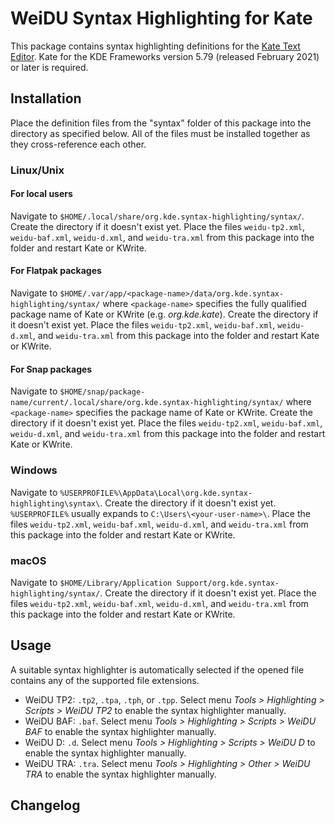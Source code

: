 # WeiDU Syntax Highlighting for Kate

This package contains syntax highlighting definitions for the [Kate Text Editor](https://kate-editor.org/). Kate for the KDE Frameworks version 5.79 (released February 2021) or later is required.

## Installation

Place the definition files from the "syntax" folder of this package into the directory as specified below. All of the files must be installed together as they cross-reference each other.

### Linux/Unix

#### For local users

Navigate to `$HOME/.local/share/org.kde.syntax-highlighting/syntax/`. Create the directory if it doesn't exist yet. Place the files `weidu-tp2.xml`, `weidu-baf.xml`, `weidu-d.xml`, and `weidu-tra.xml` from this package into the folder and restart Kate or KWrite.

#### For Flatpak packages

Navigate to `$HOME/.var/app/<package-name>/data/org.kde.syntax-highlighting/syntax/` where `<package-name>` specifies the fully qualified package name of Kate or KWrite (e.g. *org.kde.kate*). Create the directory if it doesn't exist yet. Place the files `weidu-tp2.xml`, `weidu-baf.xml`, `weidu-d.xml`, and `weidu-tra.xml` from this package into the folder and restart Kate or KWrite.

#### For Snap packages

Navigate to `$HOME/snap/package-name/current/.local/share/org.kde.syntax-highlighting/syntax/` where `<package-name>` specifies the package name of Kate or KWrite. Create the directory if it doesn't exist yet. Place the files `weidu-tp2.xml`, `weidu-baf.xml`, `weidu-d.xml`, and `weidu-tra.xml` from this package into the folder and restart Kate or KWrite.

### Windows

Navigate to `%USERPROFILE%\AppData\Local\org.kde.syntax-highlighting\syntax\`. Create the directory if it doesn't exist yet. `%USERPROFILE%` usually expands to `C:\Users\<your-user-name>\`. Place the files `weidu-tp2.xml`, `weidu-baf.xml`, `weidu-d.xml`, and `weidu-tra.xml` from this package into the folder and restart Kate or KWrite.

### macOS

Navigate to `$HOME/Library/Application Support/org.kde.syntax-highlighting/syntax/`. Create the directory if it doesn't exist yet. Place the files `weidu-tp2.xml`, `weidu-baf.xml`, `weidu-d.xml`, and `weidu-tra.xml` from this package into the folder and restart Kate or KWrite.

## Usage

A suitable syntax highlighter is automatically selected if the opened file contains any of the supported file extensions.
- WeiDU TP2: `.tp2`, `.tpa`, `.tph`, or `.tpp`. Select menu *Tools > Highlighting > Scripts > WeiDU TP2* to enable the syntax highlighter manually.
- WeiDU BAF: `.baf`. Select menu *Tools > Highlighting > Scripts > WeiDU BAF* to enable the syntax highlighter manually.
- WeiDU D: `.d`. Select menu *Tools > Highlighting > Scripts > WeiDU D* to enable the syntax highlighter manually.
- WeiDU TRA: `.tra`. Select menu *Tools > Highlighting > Other > WeiDU TRA* to enable the syntax highlighter manually.

## Changelog
